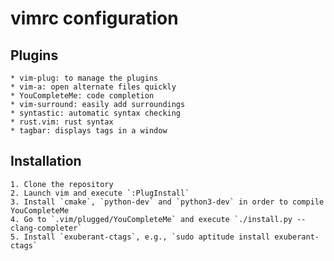 # vimrc configuration

## Plugins

	* vim-plug: to manage the plugins
	* vim-a: open alternate files quickly
	* YouCompleteMe: code completion
	* vim-surround: easily add surroundings
	* syntastic: automatic syntax checking
	* rust.vim: rust syntax
	* tagbar: displays tags in a window

## Installation

	1. Clone the repository
	2. Launch vim and execute `:PlugInstall`
	3. Install `cmake`, `python-dev` and `python3-dev` in order to compile YouCompleteMe
	4. Go to `.vim/plugged/YouCompleteMe` and execute `./install.py --clang-completer`
	5. Install `exuberant-ctags`, e.g., `sudo aptitude install exuberant-ctags`

